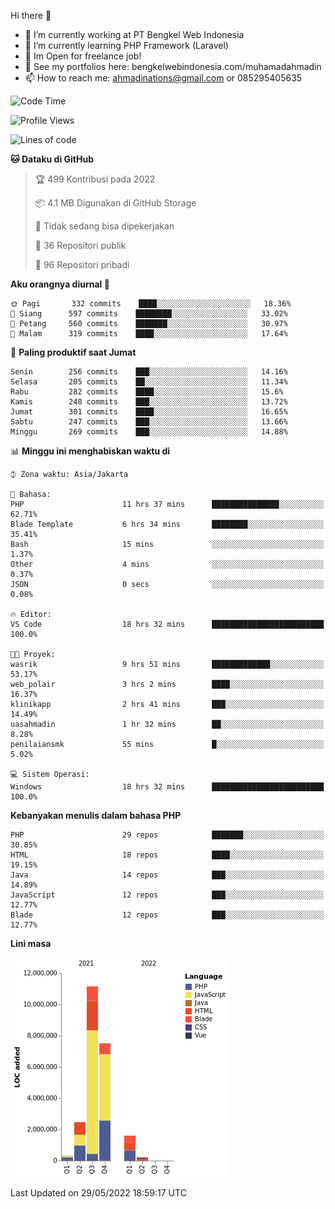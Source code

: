 Hi there 👋

- 🔭 I’m currently working at PT Bengkel Web Indonesia
- 🌱 I’m currently learning PHP Framework (Laravel)
- 📂 Im Open for freelance job!
- 🧷 See my portfolios here: bengkelwebindonesia.com/muhamadahmadin
- 📫 How to reach me: ahmadinations@gmail.com or 085295405635


<!--START_SECTION:waka-->
![Code Time](http://img.shields.io/badge/Code%20Time-0%20secs-blue)

![Profile Views](http://img.shields.io/badge/Profil%20dilihat-0-blue)

![Lines of code](https://img.shields.io/badge/Sejak%20Hello%20World%20aku%20telah%20menulis-23%20Million%20baris%20kode-blue)

**🐱 Dataku di GitHub** 

> 🏆 499 Kontribusi pada 2022
 > 
> 📦 4.1 MB Digunakan di GitHub Storage 
 > 
> 🚫 Tidak sedang bisa dipekerjakan
 > 
> 📜 36 Repositori publik 
 > 
> 🔑 96 Repositori pribadi  
 > 
**Aku orangnya diurnal 🐤** 

```text
🌞 Pagi       332 commits    ████░░░░░░░░░░░░░░░░░░░░░   18.36% 
🌆 Siang      597 commits    ████████░░░░░░░░░░░░░░░░░   33.02% 
🌃 Petang     560 commits    ███████░░░░░░░░░░░░░░░░░░   30.97% 
🌙 Malam      319 commits    ████░░░░░░░░░░░░░░░░░░░░░   17.64%

```
📅 **Paling produktif saat Jumat** 

```text
Senin        256 commits    ███░░░░░░░░░░░░░░░░░░░░░░   14.16% 
Selasa       205 commits    ██░░░░░░░░░░░░░░░░░░░░░░░   11.34% 
Rabu         282 commits    ████░░░░░░░░░░░░░░░░░░░░░   15.6% 
Kamis        248 commits    ███░░░░░░░░░░░░░░░░░░░░░░   13.72% 
Jumat        301 commits    ████░░░░░░░░░░░░░░░░░░░░░   16.65% 
Sabtu        247 commits    ███░░░░░░░░░░░░░░░░░░░░░░   13.66% 
Minggu       269 commits    ███░░░░░░░░░░░░░░░░░░░░░░   14.88%

```


📊 **Minggu ini menghabiskan waktu di** 

```text
⌚︎ Zona waktu: Asia/Jakarta

💬 Bahasa: 
PHP                      11 hrs 37 mins      ███████████████░░░░░░░░░░   62.71% 
Blade Template           6 hrs 34 mins       ████████░░░░░░░░░░░░░░░░░   35.41% 
Bash                     15 mins             ░░░░░░░░░░░░░░░░░░░░░░░░░   1.37% 
Other                    4 mins              ░░░░░░░░░░░░░░░░░░░░░░░░░   0.37% 
JSON                     0 secs              ░░░░░░░░░░░░░░░░░░░░░░░░░   0.08%

🔥 Editor: 
VS Code                  18 hrs 32 mins      █████████████████████████   100.0%

🐱‍💻 Proyek: 
wasrik                   9 hrs 51 mins       █████████████░░░░░░░░░░░░   53.17% 
web_polair               3 hrs 2 mins        ████░░░░░░░░░░░░░░░░░░░░░   16.37% 
klinikapp                2 hrs 41 mins       ███░░░░░░░░░░░░░░░░░░░░░░   14.49% 
uasahmadin               1 hr 32 mins        ██░░░░░░░░░░░░░░░░░░░░░░░   8.28% 
penilaiansmk             55 mins             █░░░░░░░░░░░░░░░░░░░░░░░░   5.02%

💻 Sistem Operasi: 
Windows                  18 hrs 32 mins      █████████████████████████   100.0%

```

**Kebanyakan menulis dalam bahasa PHP** 

```text
PHP                      29 repos            ███████░░░░░░░░░░░░░░░░░░   30.85% 
HTML                     18 repos            ████░░░░░░░░░░░░░░░░░░░░░   19.15% 
Java                     14 repos            ███░░░░░░░░░░░░░░░░░░░░░░   14.89% 
JavaScript               12 repos            ███░░░░░░░░░░░░░░░░░░░░░░   12.77% 
Blade                    12 repos            ███░░░░░░░░░░░░░░░░░░░░░░   12.77%

```


**Lini masa**

![Chart not found](https://raw.githubusercontent.com/MuhamadAhmadin/MuhamadAhmadin/master/charts/bar_graph.png) 


 Last Updated on 29/05/2022 18:59:17 UTC
<!--END_SECTION:waka-->

